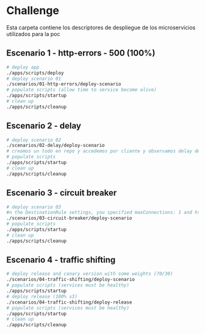 # Challenge
Esta carpeta contiene los descriptores de despliegue de los microservicios utilizados para la poc

## Escenario 1 - http-errors - 500 (100%)
``` bash
# deploy app
./apps/scripts/deploy
# deploy scenario 01
./scenarios/01-http-errors/deploy-scenario
# populate scripts (allow time to service become alive)
./apps/scripts/startup
# clean up
./apps/scripts/cleanup
```

## Escenario 2 - delay
``` bash
# deploy scenario 02
./scenarios/02-delay/deploy-scenario
# creamos un todo en repo y accedemos por cliente y observamos delay de 3s 80% (inspect, network view)
# populate scripts
./apps/scripts/startup
# clean up
./apps/scripts/cleanup
```

## Escenario 3 - circuit breaker
``` bash
# deploy scenario 03
#n the DestinationRule settings, you specified maxConnections: 1 and http1MaxPendingRequests: 1. These rules indicate that if you exceed more than one connection and request concurrently, you should see some failures when the istio-proxy opens the circuit for further requests and connections.
./scenarios/03-circuit-breaker/deploy-scenario
# populate scripts
./apps/scripts/startup
# clean up
./apps/scripts/cleanup
```

## Escenario 4 - traffic shifting
``` bash
# deploy release and canary version with some weights (70/30)
./scenarios/04-traffic-shifting/deploy-scenario
# populate scripts (services must be healthy)
./apps/scripts/startup
# deploy release (100% v3)
./scenarios/04-traffic-shifting/deploy-release
# populate scripts (services must be healthy)
./apps/scripts/startup
# clean up
./apps/scripts/cleanup
```